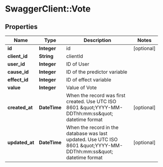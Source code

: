 # SwaggerClient::Vote

## Properties
Name | Type | Description | Notes
------------ | ------------- | ------------- | -------------
**id** | **Integer** | id | [optional] 
**client_id** | **String** | clientId | 
**user_id** | **Integer** | ID of User | 
**cause_id** | **Integer** | ID of the predictor variable | 
**effect_id** | **Integer** | ID of effect variable | 
**value** | **Integer** | Value of Vote | 
**created_at** | **DateTime** | When the record was first created. Use UTC ISO 8601 \&quot;YYYY-MM-DDThh:mm:ss\&quot;  datetime format | [optional] 
**updated_at** | **DateTime** | When the record in the database was last updated. Use UTC ISO 8601 \&quot;YYYY-MM-DDThh:mm:ss\&quot;  datetime format | [optional] 


